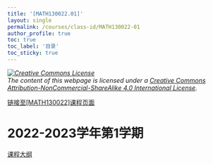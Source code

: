 ```yaml
---
title: '[MATH130022.01]'
layout: single
permalink: /courses/class-id/MATH130022-01
author_profile: true
toc: true
toc_label: '目录'
toc_sticky: true
---
```


<div class='notice--warning'>
	<p><i><a rel='license' href='http://creativecommons.org/licenses/by-nc-sa/4.0/'><img alt='Creative Commons License' style='border-width:0' src='https://i.creativecommons.org/l/by-nc-sa/4.0/88x31.png' /></a><br /> The content of this webpage is licensed under a <a rel='license' href='http://creativecommons.org/licenses/by-nc-sa/4.0/'>Creative Commons Attribution-NonCommercial-ShareAlike 4.0 International License</a>.</i></p>
</div>

<a href='https://fdu-math.github.io/courses/MATH130022'>链接至[MATH130022]课程页面<a>

# 2022-2023学年第1学期

<a href='https://fdu-math.github.io/courses/syllabus/MATH130022.01-2022-2023-1 (Encrypted).pdf'>课程大纲</a>